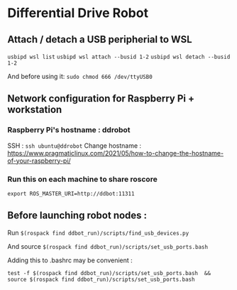 # Differential Drive Robot


## Attach / detach a USB peripherial to WSL
```usbipd wsl list```
```usbipd wsl attach --busid 1-2```
```usbipd wsl detach --busid 1-2```

And before using it:
```sudo chmod 666 /dev/ttyUSB0```

## Network configuration for Raspberry Pi + workstation

### Raspberry Pi's hostname : ddrobot
SSH  : ```ssh ubuntu@ddrobot```
Change hostname : https://www.pragmaticlinux.com/2021/05/how-to-change-the-hostname-of-your-raspberry-pi/

### Run this on each machine to share roscore
```export ROS_MASTER_URI=http://ddbot:11311```

## Before launching robot nodes :

Run ```$(rospack find ddbot_run)/scripts/find_usb_devices.py```

And source ```$(rospack find ddbot_run)/scripts/set_usb_ports.bash```

Adding this to .bashrc may be convenient : 

```test -f $(rospack find ddbot_run)/scripts/set_usb_ports.bash  && source $(rospack find ddbot_run)/scripts/set_usb_ports.bash```
